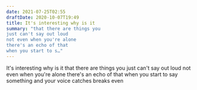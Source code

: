 ```yaml
---
date: 2021-07-25T02:55
draftDate: 2020-10-07T19:49
title: It's interesting why is it
summary: "that there are things you
just can't say out loud
not even when you're alone
there's an echo of that
when you start to s…"
---
```


It's interesting why is it
that there are things you
just can't say out loud
not even when you're alone
there's an echo of that
when you start to say something
and your voice catches
breaks even



